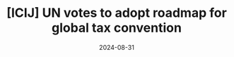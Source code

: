 ---
layout: default
title: "[ICIJ] UN votes to adopt roadmap for global tax convention"
link: https://www.icij.org/news/2024/08/un-votes-to-adopt-roadmap-for-global-tax-convention/
date: 2024-08-31
---